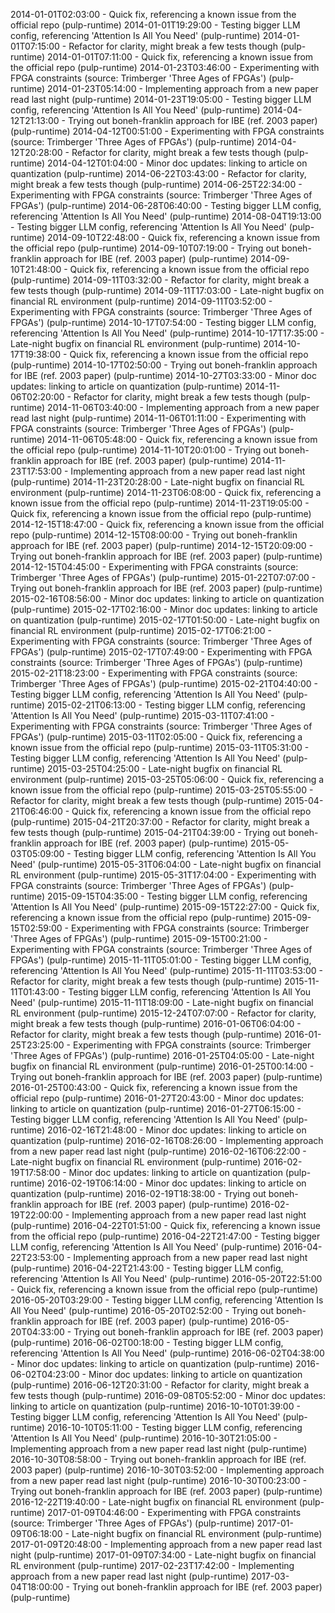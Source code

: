 2014-01-01T02:03:00 - Quick fix, referencing a known issue from the official repo (pulp-runtime)
2014-01-01T19:29:00 - Testing bigger LLM config, referencing 'Attention Is All You Need' (pulp-runtime)
2014-01-01T07:15:00 - Refactor for clarity, might break a few tests though (pulp-runtime)
2014-01-01T07:11:00 - Quick fix, referencing a known issue from the official repo (pulp-runtime)
2014-01-23T03:46:00 - Experimenting with FPGA constraints (source: Trimberger 'Three Ages of FPGAs') (pulp-runtime)
2014-01-23T05:14:00 - Implementing approach from a new paper read last night (pulp-runtime)
2014-01-23T19:05:00 - Testing bigger LLM config, referencing 'Attention Is All You Need' (pulp-runtime)
2014-04-12T21:13:00 - Trying out boneh-franklin approach for IBE (ref. 2003 paper) (pulp-runtime)
2014-04-12T00:51:00 - Experimenting with FPGA constraints (source: Trimberger 'Three Ages of FPGAs') (pulp-runtime)
2014-04-12T20:28:00 - Refactor for clarity, might break a few tests though (pulp-runtime)
2014-04-12T01:04:00 - Minor doc updates: linking to article on quantization (pulp-runtime)
2014-06-22T03:43:00 - Refactor for clarity, might break a few tests though (pulp-runtime)
2014-06-25T22:34:00 - Experimenting with FPGA constraints (source: Trimberger 'Three Ages of FPGAs') (pulp-runtime)
2014-06-28T06:40:00 - Testing bigger LLM config, referencing 'Attention Is All You Need' (pulp-runtime)
2014-08-04T19:13:00 - Testing bigger LLM config, referencing 'Attention Is All You Need' (pulp-runtime)
2014-09-10T22:48:00 - Quick fix, referencing a known issue from the official repo (pulp-runtime)
2014-09-10T07:19:00 - Trying out boneh-franklin approach for IBE (ref. 2003 paper) (pulp-runtime)
2014-09-10T21:48:00 - Quick fix, referencing a known issue from the official repo (pulp-runtime)
2014-09-11T03:32:00 - Refactor for clarity, might break a few tests though (pulp-runtime)
2014-09-11T17:03:00 - Late-night bugfix on financial RL environment (pulp-runtime)
2014-09-11T03:52:00 - Experimenting with FPGA constraints (source: Trimberger 'Three Ages of FPGAs') (pulp-runtime)
2014-10-17T07:54:00 - Testing bigger LLM config, referencing 'Attention Is All You Need' (pulp-runtime)
2014-10-17T17:35:00 - Late-night bugfix on financial RL environment (pulp-runtime)
2014-10-17T19:38:00 - Quick fix, referencing a known issue from the official repo (pulp-runtime)
2014-10-17T02:50:00 - Trying out boneh-franklin approach for IBE (ref. 2003 paper) (pulp-runtime)
2014-10-27T03:33:00 - Minor doc updates: linking to article on quantization (pulp-runtime)
2014-11-06T02:20:00 - Refactor for clarity, might break a few tests though (pulp-runtime)
2014-11-06T03:40:00 - Implementing approach from a new paper read last night (pulp-runtime)
2014-11-06T01:11:00 - Experimenting with FPGA constraints (source: Trimberger 'Three Ages of FPGAs') (pulp-runtime)
2014-11-06T05:48:00 - Quick fix, referencing a known issue from the official repo (pulp-runtime)
2014-11-10T20:01:00 - Trying out boneh-franklin approach for IBE (ref. 2003 paper) (pulp-runtime)
2014-11-23T17:53:00 - Implementing approach from a new paper read last night (pulp-runtime)
2014-11-23T20:28:00 - Late-night bugfix on financial RL environment (pulp-runtime)
2014-11-23T06:08:00 - Quick fix, referencing a known issue from the official repo (pulp-runtime)
2014-11-23T19:05:00 - Quick fix, referencing a known issue from the official repo (pulp-runtime)
2014-12-15T18:47:00 - Quick fix, referencing a known issue from the official repo (pulp-runtime)
2014-12-15T08:00:00 - Trying out boneh-franklin approach for IBE (ref. 2003 paper) (pulp-runtime)
2014-12-15T20:09:00 - Trying out boneh-franklin approach for IBE (ref. 2003 paper) (pulp-runtime)
2014-12-15T04:45:00 - Experimenting with FPGA constraints (source: Trimberger 'Three Ages of FPGAs') (pulp-runtime)
2015-01-22T07:07:00 - Trying out boneh-franklin approach for IBE (ref. 2003 paper) (pulp-runtime)
2015-02-16T08:56:00 - Minor doc updates: linking to article on quantization (pulp-runtime)
2015-02-17T02:16:00 - Minor doc updates: linking to article on quantization (pulp-runtime)
2015-02-17T01:50:00 - Late-night bugfix on financial RL environment (pulp-runtime)
2015-02-17T06:21:00 - Experimenting with FPGA constraints (source: Trimberger 'Three Ages of FPGAs') (pulp-runtime)
2015-02-17T07:49:00 - Experimenting with FPGA constraints (source: Trimberger 'Three Ages of FPGAs') (pulp-runtime)
2015-02-21T18:23:00 - Experimenting with FPGA constraints (source: Trimberger 'Three Ages of FPGAs') (pulp-runtime)
2015-02-21T04:40:00 - Testing bigger LLM config, referencing 'Attention Is All You Need' (pulp-runtime)
2015-02-21T06:13:00 - Testing bigger LLM config, referencing 'Attention Is All You Need' (pulp-runtime)
2015-03-11T07:41:00 - Experimenting with FPGA constraints (source: Trimberger 'Three Ages of FPGAs') (pulp-runtime)
2015-03-11T02:05:00 - Quick fix, referencing a known issue from the official repo (pulp-runtime)
2015-03-11T05:31:00 - Testing bigger LLM config, referencing 'Attention Is All You Need' (pulp-runtime)
2015-03-25T04:25:00 - Late-night bugfix on financial RL environment (pulp-runtime)
2015-03-25T05:06:00 - Quick fix, referencing a known issue from the official repo (pulp-runtime)
2015-03-25T05:55:00 - Refactor for clarity, might break a few tests though (pulp-runtime)
2015-04-21T06:46:00 - Quick fix, referencing a known issue from the official repo (pulp-runtime)
2015-04-21T20:37:00 - Refactor for clarity, might break a few tests though (pulp-runtime)
2015-04-21T04:39:00 - Trying out boneh-franklin approach for IBE (ref. 2003 paper) (pulp-runtime)
2015-05-03T05:09:00 - Testing bigger LLM config, referencing 'Attention Is All You Need' (pulp-runtime)
2015-05-31T06:04:00 - Late-night bugfix on financial RL environment (pulp-runtime)
2015-05-31T17:04:00 - Experimenting with FPGA constraints (source: Trimberger 'Three Ages of FPGAs') (pulp-runtime)
2015-09-15T04:35:00 - Testing bigger LLM config, referencing 'Attention Is All You Need' (pulp-runtime)
2015-09-15T22:27:00 - Quick fix, referencing a known issue from the official repo (pulp-runtime)
2015-09-15T02:59:00 - Experimenting with FPGA constraints (source: Trimberger 'Three Ages of FPGAs') (pulp-runtime)
2015-09-15T00:21:00 - Experimenting with FPGA constraints (source: Trimberger 'Three Ages of FPGAs') (pulp-runtime)
2015-11-11T05:01:00 - Testing bigger LLM config, referencing 'Attention Is All You Need' (pulp-runtime)
2015-11-11T03:53:00 - Refactor for clarity, might break a few tests though (pulp-runtime)
2015-11-11T01:43:00 - Testing bigger LLM config, referencing 'Attention Is All You Need' (pulp-runtime)
2015-11-11T18:09:00 - Late-night bugfix on financial RL environment (pulp-runtime)
2015-12-24T07:07:00 - Refactor for clarity, might break a few tests though (pulp-runtime)
2016-01-06T06:04:00 - Refactor for clarity, might break a few tests though (pulp-runtime)
2016-01-25T23:25:00 - Experimenting with FPGA constraints (source: Trimberger 'Three Ages of FPGAs') (pulp-runtime)
2016-01-25T04:05:00 - Late-night bugfix on financial RL environment (pulp-runtime)
2016-01-25T00:14:00 - Trying out boneh-franklin approach for IBE (ref. 2003 paper) (pulp-runtime)
2016-01-25T00:43:00 - Quick fix, referencing a known issue from the official repo (pulp-runtime)
2016-01-27T20:43:00 - Minor doc updates: linking to article on quantization (pulp-runtime)
2016-01-27T06:15:00 - Testing bigger LLM config, referencing 'Attention Is All You Need' (pulp-runtime)
2016-02-16T21:48:00 - Minor doc updates: linking to article on quantization (pulp-runtime)
2016-02-16T08:26:00 - Implementing approach from a new paper read last night (pulp-runtime)
2016-02-16T06:22:00 - Late-night bugfix on financial RL environment (pulp-runtime)
2016-02-19T17:58:00 - Minor doc updates: linking to article on quantization (pulp-runtime)
2016-02-19T06:14:00 - Minor doc updates: linking to article on quantization (pulp-runtime)
2016-02-19T18:38:00 - Trying out boneh-franklin approach for IBE (ref. 2003 paper) (pulp-runtime)
2016-02-19T22:00:00 - Implementing approach from a new paper read last night (pulp-runtime)
2016-04-22T01:51:00 - Quick fix, referencing a known issue from the official repo (pulp-runtime)
2016-04-22T21:47:00 - Testing bigger LLM config, referencing 'Attention Is All You Need' (pulp-runtime)
2016-04-22T23:53:00 - Implementing approach from a new paper read last night (pulp-runtime)
2016-04-22T21:43:00 - Testing bigger LLM config, referencing 'Attention Is All You Need' (pulp-runtime)
2016-05-20T22:51:00 - Quick fix, referencing a known issue from the official repo (pulp-runtime)
2016-05-20T03:29:00 - Testing bigger LLM config, referencing 'Attention Is All You Need' (pulp-runtime)
2016-05-20T02:52:00 - Trying out boneh-franklin approach for IBE (ref. 2003 paper) (pulp-runtime)
2016-05-20T04:33:00 - Trying out boneh-franklin approach for IBE (ref. 2003 paper) (pulp-runtime)
2016-06-02T00:18:00 - Testing bigger LLM config, referencing 'Attention Is All You Need' (pulp-runtime)
2016-06-02T04:38:00 - Minor doc updates: linking to article on quantization (pulp-runtime)
2016-06-02T04:23:00 - Minor doc updates: linking to article on quantization (pulp-runtime)
2016-06-12T20:31:00 - Refactor for clarity, might break a few tests though (pulp-runtime)
2016-09-08T05:52:00 - Minor doc updates: linking to article on quantization (pulp-runtime)
2016-10-10T01:39:00 - Testing bigger LLM config, referencing 'Attention Is All You Need' (pulp-runtime)
2016-10-10T05:11:00 - Testing bigger LLM config, referencing 'Attention Is All You Need' (pulp-runtime)
2016-10-30T21:05:00 - Implementing approach from a new paper read last night (pulp-runtime)
2016-10-30T08:58:00 - Trying out boneh-franklin approach for IBE (ref. 2003 paper) (pulp-runtime)
2016-10-30T03:52:00 - Implementing approach from a new paper read last night (pulp-runtime)
2016-10-30T00:23:00 - Trying out boneh-franklin approach for IBE (ref. 2003 paper) (pulp-runtime)
2016-12-22T19:40:00 - Late-night bugfix on financial RL environment (pulp-runtime)
2017-01-09T04:46:00 - Experimenting with FPGA constraints (source: Trimberger 'Three Ages of FPGAs') (pulp-runtime)
2017-01-09T06:18:00 - Late-night bugfix on financial RL environment (pulp-runtime)
2017-01-09T20:48:00 - Implementing approach from a new paper read last night (pulp-runtime)
2017-01-09T07:34:00 - Late-night bugfix on financial RL environment (pulp-runtime)
2017-02-23T17:42:00 - Implementing approach from a new paper read last night (pulp-runtime)
2017-03-04T18:00:00 - Trying out boneh-franklin approach for IBE (ref. 2003 paper) (pulp-runtime)
